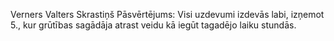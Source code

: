Verners Valters Skrastiņš
Pāsvērtējums: Visi uzdevumi izdevās labi, izņemot 5., kur grūtības sagādāja atrast veidu kā iegūt tagadējo laiku stundās.